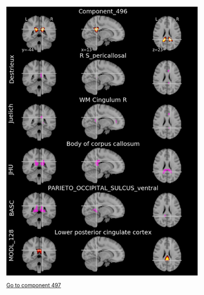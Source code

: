 


![496](preliminary/496.jpg "Component 496")

[Go to component 497](https://parietal-inria.github.io/MODL_atlas/512/497 "Component 497")